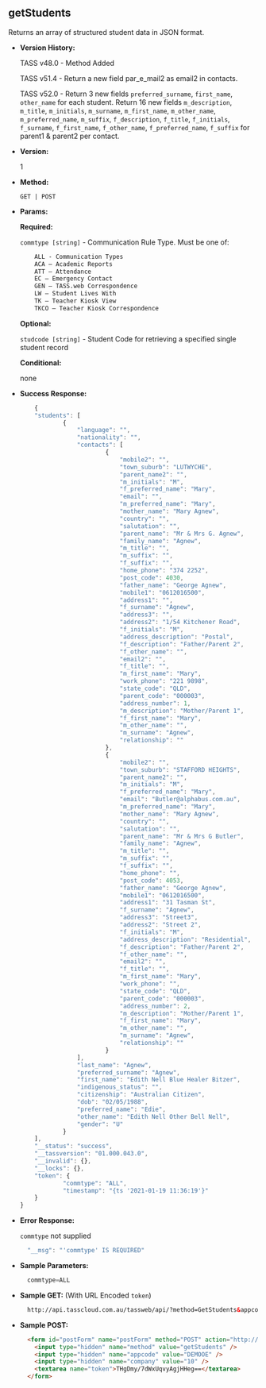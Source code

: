 **getStudents**
----
  Returns an array of structured student data in JSON format.

* **Version History:**

    TASS v48.0 - Method Added

    TASS v51.4 - Return a new field par_e_mail2 as email2 in contacts.

    TASS v52.0 - Return 3 new fields `preferred_surname`, `first_name`, `other_name` for each student. Return 16 new fields `m_description`, `m_title`, `m_initials`, `m_surname`, `m_first_name`, `m_other_name`, `m_preferred_name`, `m_suffix`, `f_description`, `f_title`, `f_initials`, `f_surname`, `f_first_name`, `f_other_name`, `f_preferred_name`, `f_suffix` for parent1 & parent2 per contact.

* **Version:**

  1

* **Method:**

  `GET | POST`
  
*  **Params:**

   **Required:**
 
   `commtype [string]` - Communication Rule Type. Must be one of:
    ```HTML
        ALL - Communication Types
        ACA – Academic Reports
        ATT – Attendance
        EC – Emergency Contact
        GEN – TASS.web Correspondence
        LW – Student Lives With
        TK – Teacher Kiosk View
        TKCO – Teacher Kiosk Correspondence
    ```                       

   **Optional:**

   `studcode [string]` - Student Code for retrieving a specified single student record

   **Conditional:**

   none

* **Success Response:**

    ```javascript
		{
		"students": [
				{
					"language": "",
					"nationality": "",
					"contacts": [
							{
								"mobile2": "",
								"town_suburb": "LUTWYCHE",
								"parent_name2": "",
								"m_initials": "M",
								"f_preferred_name": "Mary",
								"email": "",
								"m_preferred_name": "Mary",
								"mother_name": "Mary Agnew",
								"country": "",
								"salutation": "",
								"parent_name": "Mr & Mrs G. Agnew",
								"family_name": "Agnew",
								"m_title": "",
								"m_suffix": "",
								"f_suffix": "",
								"home_phone": "374 2252",
								"post_code": 4030,
								"father_name": "George Agnew",
								"mobile1": "0612016500",
								"address1": "",
								"f_surname": "Agnew",
								"address3": "",
								"address2": "1/54 Kitchener Road",
								"f_initials": "M",
								"address_description": "Postal",
								"f_description": "Father/Parent 2",
								"f_other_name": "",
								"email2": "",
								"f_title": "",
								"m_first_name": "Mary",
								"work_phone": "221 9898",
								"state_code": "QLD",
								"parent_code": "000003",
								"address_number": 1,
								"m_description": "Mother/Parent 1",
								"f_first_name": "Mary",
								"m_other_name": "",
								"m_surname": "Agnew",
								"relationship": ""
							},
							{
								"mobile2": "",
								"town_suburb": "STAFFORD HEIGHTS",
								"parent_name2": "",
								"m_initials": "M",
								"f_preferred_name": "Mary",
								"email": "Butler@alphabus.com.au",
								"m_preferred_name": "Mary",
								"mother_name": "Mary Agnew",
								"country": "",
								"salutation": "",
								"parent_name": "Mr & Mrs G Butler",
								"family_name": "Agnew",
								"m_title": "",
								"m_suffix": "",
								"f_suffix": "",
								"home_phone": "",
								"post_code": 4053,
								"father_name": "George Agnew",
								"mobile1": "0612016500",
								"address1": "31 Tasman St",
								"f_surname": "Agnew",
								"address3": "Street3",
								"address2": "Street 2",
								"f_initials": "M",
								"address_description": "Residential",
								"f_description": "Father/Parent 2",
								"f_other_name": "",
								"email2": "",
								"f_title": "",
								"m_first_name": "Mary",
								"work_phone": "",
								"state_code": "QLD",
								"parent_code": "000003",
								"address_number": 2,
								"m_description": "Mother/Parent 1",
								"f_first_name": "Mary",
								"m_other_name": "",
								"m_surname": "Agnew",
								"relationship": ""
							}
					],
					"last_name": "Agnew",
					"preferred_surname": "Agnew",
					"first_name": "Edith Nell Blue Healer Bitzer",
					"indigenous_status": "",
					"citizenship": "Australian Citizen",
					"dob": "02/05/1988",
					"preferred_name": "Edie",
					"other_name": "Edith Nell Other Bell Nell",
					"gender": "U"
				}
		],
		"__status": "success",
		"__tassversion": "01.000.043.0",
		"__invalid": {},
		"__locks": {},
		"token": {
				"commtype": "ALL",
				"timestamp": "{ts '2021-01-19 11:36:19'}"
		}
	}
    ```
 
* **Error Response:**

    `commtype` not supplied
    ```javascript
      "__msg": "'commtype' IS REQUIRED"
    ```
    
* **Sample Parameters:**

  ```javascript
    commtype=ALL
  ```

* **Sample GET:** (With URL Encoded `token`)

  ```HTML
    http://api.tasscloud.com.au/tassweb/api/?method=GetStudents&appcode=DEMOOE&company=10&token=THgDmy%2F7dWxUqvyAgjHHeg%3D%3D
  ```
  
* **Sample POST:**

  ```HTML
    <form id="postForm" name="postForm" method="POST" action="http://api.tasscloud.com.au/tassweb/api/">
      <input type="hidden" name="method" value="getStudents" />
      <input type="hidden" name="appcode" value="DEMOOE" />
      <input type="hidden" name="company" value="10" />
      <textarea name="token">THgDmy/7dWxUqvyAgjHHeg==</textarea>
    </form>
  ```
